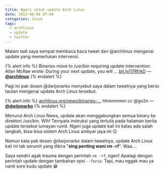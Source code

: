 ```yaml
---
title: Ngeri untuk update Arch Linux
date: 2013-06-04 07:48
categories: linux
tags:
  - archlinux
  - update
  - twitter
---
```


Malam tadi saya sempat membaca baca tweet dari @archlinux mengenai update yang memerlukan intervensi.

{% alert info %}
Binaries move to /usr/bin requiring update intervention: Allan McRae wrote: During your next update, you will ... [bit.ly/17RfrkD](https://bit.ly/17RfrkD)
— [**@archlinux**](https://twitter.com/archlinux/statuses/341518609518034944)
{% endalert %}
<!-- more -->

Pagi ini pak dosen @dwijonarko menyebut saya dalam tweetnya yang berisi tautan mengenai update Arch Linux tersebut.

{% alert info %}
[archlinux.org/news/binaries-…](https://www.archlinux.org/news/binaries-move-to-usrbin-requiring-update-intervention/) hhmmmmm cc @go2n 
— [**@dwijonarko**](https://twitter.com/dwijonarko/status/341705049266868224)
{% endalert %}

Menurut Arch Linux News, update akan menggabungkan semua binary ke direktori /usr/bin. Wih! Ternyata instruksi yang tertulis pada halaman berita update tersebut lumayan rumit. Ngeri juga update kali ini kalau ada salah langkah, bisa-bisa sistem Arch Linux ambyar jaya ini 😐

Namun kata pak dosen @dwijonarko dalam tweetnya, update Arch Linux kali ini tak serumit yang dikira "**sing penting wani rm -rf**". Waa....

Saya sendiri agak trauma dengan perintah `rm -rf`, ngeri! Apalagi dengan perintah update dengan tambahan opsi `--force`. Tapi, mau nggak mau ya nanti sore kudu update 😁

